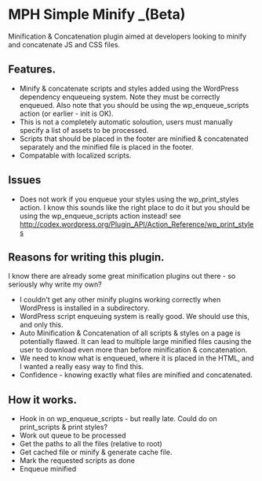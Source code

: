# MPH Simple Minify _(Beta) #

Minification & Concatenation plugin aimed at developers looking to minify and concatenate JS and CSS files.

## Features. ##

* Minify & concatenate scripts and styles added using the WordPress dependency enqueueing system. Note they must be correctly enqueued. Also note that you should be using the wp_enqueue_scripts action (or earlier - init is OK).
* This is not a completely automatic soloution, users must manually specify a list of assets to be processed.
* Scripts that should be placed in the footer are minified & concatenated separately and the minified file is placed in the footer.
* Compatable with localized scripts.

## Issues ##

* Does not work if you enqueue your styles using the wp_print_styles action. I know this sounds like the right place to do it but you should be using the wp_enqueue_scripts action instead! see http://codex.wordpress.org/Plugin_API/Action_Reference/wp_print_styles

## Reasons for writing this plugin. ##

I know there are already some great minification plugins out there - so seriously why write my own?

* I couldn't get any other minify plugins working correctly when WordPress is installed in a subdirectory.
* WordPress script enqueuing system is really good. We should use this, and only this.
* Auto Minification & Concatenation of all scripts & styles on a page is potentially flawed. It can lead to multiple large minified files causing the user to download even more than before minification & concatenation.
* We need to know what is enqueued, where it is placed in the HTML, and I wanted a really easy way to find this.
* Confidence - knowing exactly what files are minified and concatenated.

## How it works. ##

* Hook in on wp_enqueue_scripts - but really late. Could do on print_scripts & print styles?
* Work out queue to be processed
* Get the paths to all the files (relative to root)
* Get cached file or minify & generate cache file.
* Mark the requested scripts as done
* Enqueue minified
